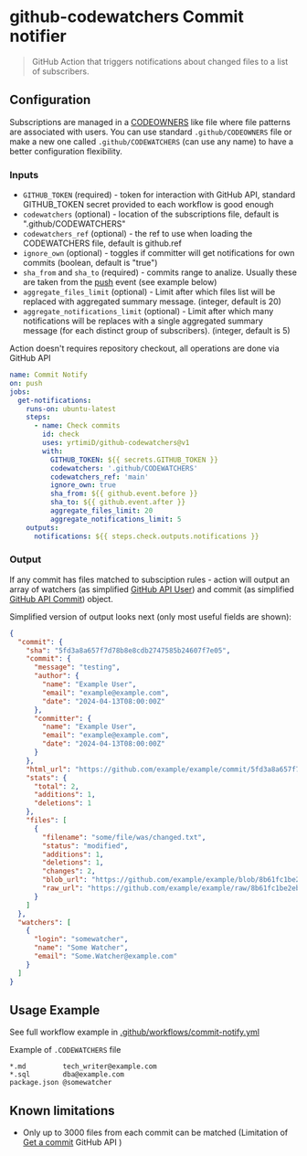 # github-codewatchers Commit notifier

> GitHub Action that triggers notifications about changed files to a list of subscribers.

## Configuration
Subscriptions are managed in a [CODEOWNERS](https://docs.github.com/en/repositories/managing-your-repositorys-settings-and-features/customizing-your-repository/about-code-owners) like file where file patterns are associated with users. You can use standard `.github/CODEOWNERS` file or make a new one called `.github/CODEWATCHERS` (can use any name) to have a better configuration flexibility.

### Inputs
* `GITHUB_TOKEN` (required) - token for interaction with GitHub API, standard GITHUB_TOKEN secret provided to each workflow is good enough
* `codewatchers` (optional) - location of the subscriptions file, default is ".github/CODEWATCHERS"
* `codewatchers_ref` (optional) - the ref to use when loading the CODEWATCHERS file, default is github.ref
* `ignore_own` (optional) - toggles if committer will get notifications for own commits (boolean, default is "true")
* `sha_from` and `sha_to` (required) - commits range to analize. Usually these are taken from the [push](https://docs.github.com/en/actions/using-workflows/events-that-trigger-workflows#push) event (see example below)
* `aggregate_files_limit` (optional) - Limit after which files list will be replaced with aggregated summary message. (integer, default is 20)
* `aggregate_notifications_limit` (optional) - Limit after which many notifications will be replaces with a single aggregated summary message (for each distinct group of subscribers). (integer, default is 5)

Action doesn't requires repository checkout, all operations are done via GitHub API

```yaml
name: Commit Notify
on: push
jobs:
  get-notifications:
    runs-on: ubuntu-latest
    steps:
      - name: Check commits
        id: check
        uses: yrtimiD/github-codewatchers@v1
        with:
          GITHUB_TOKEN: ${{ secrets.GITHUB_TOKEN }}
          codewatchers: '.github/CODEWATCHERS'
          codewatchers_ref: 'main'
          ignore_own: true
          sha_from: ${{ github.event.before }}
          sha_to: ${{ github.event.after }}
          aggregate_files_limit: 20
          aggregate_notifications_limit: 5
    outputs:
      notifications: ${{ steps.check.outputs.notifications }}
```

### Output
If any commit has files matched to subsciption rules - action will output an array of watchers (as simplified [GitHub API User](https://docs.github.com/en/rest/users/users?apiVersion=2022-11-28#get-a-user)) and commit (as simplified [GitHub API Commit](https://docs.github.com/en/rest/commits/commits?apiVersion=2022-11-28#get-a-commit)) object.

Simplified version of output looks next (only most useful fields are shown):
```json
{
  "commit": {
    "sha": "5fd3a8a657f7d78b8e8cdb2747585b24607f7e05",
    "commit": {
      "message": "testing",
      "author": {
        "name": "Example User",
        "email": "example@example.com",
        "date": "2024-04-13T08:00:00Z"
      },
      "committer": {
        "name": "Example User",
        "email": "example@example.com",
        "date": "2024-04-13T08:00:00Z"
      }
    },
    "html_url": "https://github.com/example/example/commit/5fd3a8a657f7d78b8e8cdb2747585b24607f7e05",
    "stats": {
      "total": 2,
      "additions": 1,
      "deletions": 1
    },
    "files": [
      {
        "filename": "some/file/was/changed.txt",
        "status": "modified",
        "additions": 1,
        "deletions": 1,
        "changes": 2,
        "blob_url": "https://github.com/example/example/blob/8b61fc1be2ebe2cfe5102587f55ffabd25a58fa5/some%2Ffile%2Fwas%2Fchanged.txt",
        "raw_url": "https://github.com/example/example/raw/8b61fc1be2ebe2cfe5102587f55ffabd25a58fa5/some%2Ffile%2Fwas%2Fchanged.txt"
      }
    ]
  },
  "watchers": [
    {
      "login": "somewatcher",
      "name": "Some Watcher",
      "email": "Some.Watcher@example.com"
    }
  ]
}
```

## Usage Example
See full workflow example in [.github/workflows/commit-notify.yml](.github/workflows/commit-notify.yml/)

Example of `.CODEWATCHERS` file
```
*.md         tech_writer@example.com
*.sql        dba@example.com
package.json @somewatcher
```

## Known limitations
* Only up to 3000 files from each commit can be matched (Limitation of [Get a commit](https://docs.github.com/en/rest/commits/commits?apiVersion=2022-11-28#get-a-commit) GitHub API )
